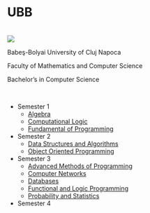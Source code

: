 # UBB

<br>
<img src="http://www.chem.ubbcluj.ro/romana/conferinte/MEEMB/archive/pictures/ubb.gif" />
<p> Babeş-Bolyai University of Cluj Napoca </p>
<p> Faculty of Mathematics and Computer Science </p>
<p> Bachelor’s in Computer Science </p>
<br>


<ul>
  <li>Semester 1
    <ul>
      <li>
        <a href="https://github.com/Pufcorina/UBB/tree/master/Semester1/Algebra"> 
          Algebra 
        </a>
      </li>
      <li>
        <a href="https://github.com/Pufcorina/UBB/tree/master/Semester1/ComputationalLogic"> 
          Computational Logic 
        </a>
      </li>
      <li>
        <a href="https://github.com/Pufcorina/UBB/tree/master/Semester1/FundamentalOfProgramming"> 
          Fundamental of Programming 
        </a>
      </li>
    </ul>
  </li>
  <li>Semester 2
    <ul>
      <li>
        <a href="https://github.com/Pufcorina/UBB/tree/master/Semester2/DataStructuresAndAlgorithms"> 
          Data Structures and Algorithms 
        </a>
      </li>
      <li>
        <a href="https://github.com/Pufcorina/UBB/tree/master/Semester2/ObjectOrientedProgramming"> 
          Object Oriented Programming 
        </a>
      </li>
    </ul>
  </li>
  <li>Semester 3
    <ul>
      <li>
        <a href="https://github.com/Pufcorina/UBB/tree/master/Semester3/Advanced%20Methods%20of%20Programming"> 
          Advanced Methods of Programming 
        </a>
      </li>
      <li>
        <a href="https://github.com/Pufcorina/UBB/tree/master/Semester3/Computer%20Networks"> 
          Computer Networks 
        </a>
      </li>
      <li>
        <a href="https://github.com/Pufcorina/UBB/tree/master/Semester3/Databases"> 
          Databases 
        </a>
      </li>
      <li>
        <a href="https://github.com/Pufcorina/UBB/tree/master/Semester3/Functional%20and%20Logic%20Programming"> 
          Functional and Logic Programming 
        </a>
      </li>
      <li>
        <a href="https://github.com/Pufcorina/UBB/tree/master/Semester3/Probability%20and%20Statistics"> 
          Probability and Statistics
        </a>
      </li>
    </ul>
  </li>
  <li>Semester 4</li>
</ul>
